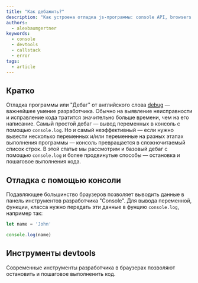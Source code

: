 ```yaml
---
title: "Как дебажить?"
description: "Как устроена отладка js-программы: console API, browsers dev tools"
authors:
  - alexbaumgertner
keywords:
  - console
  - devtools
  - callstack
  - error
tags:
  - article
---
```


## Кратко
Отладка программы или "Дебаг" от английского слова [debug](https://ru.wikipedia.org/wiki/Debug) — важнейшее умение разработчика.
Обычно на выявление неисправности и исправление кода тратится значительно больше времени, чем на его написание.
Самый простой дебаг — вывод переменных в консоль с помощью `console.log`. Но и самый неэффективный — если нужно вывести несколько переменных и/или переменные на разных этапах выполнения программы — консоль превращается в сложночитаемый список строк.
В этой статье мы рассмотрим и базовый дебаг с помощью `console.log` и более продвинутые способы — остановка и пошаговое выполнения кода.


## Отладка с помощью консоли
Подавляющее большинство браузеров позволяет выводить данные в панель инструментов разработчика "Console".
Для вывода переменной, функции, класса нужно передать эти данные в фунцию `console.log`, например так:

```js
let name = 'John'

console.log(name)
```
 
## Инструменты devtools
Современные инструменты разработчика в браузерах позволяют остановить и пошаговое выполненить код.
